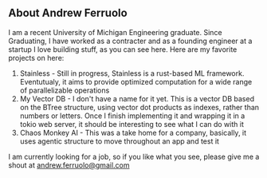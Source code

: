 ## About Andrew Ferruolo

I am a recent University of Michigan Engineering graduate. Since Graduating, I have worked as a contracter and as a founding engineer at a startup
I love building stuff, as you can see here. Here are my favorite projects on here:

1. Stainless - Still in progress, Stainless is a rust-based ML framework. Eventutualy, it aims to provide optimized computation for a wide range of parallelizable operations
2. My Vector DB - I don't have a name for it yet. This is a vector DB based on the BTree structure, using vector dot products as indexes, rather than numbers or letters. Once I finish implementing it and wrapping it in a tokio web server, it should be interesting to see what I can do with it
3. Chaos Monkey AI - This was a take home for a company, basically, it uses agentic structure to move throughout an app and test it

I am currently looking for a job, so if you like what you see, please give me a shout at andrew.ferruolo@gmail.com
